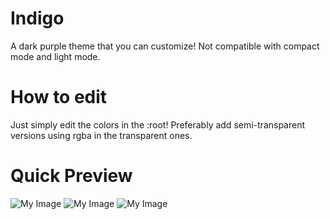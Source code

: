 # Indigo
A dark purple theme that you can customize! Not compatible with compact mode and light mode.

# How to edit

Just simply edit the colors in the :root! Preferably add semi-transparent versions using rgba in the transparent ones.
 
# Quick Preview
![My Image](https://cdn.discordapp.com/attachments/477916496673112066/477918976836501504/Discord_2018-08-11_21-13-09.png)
![My Image](https://cdn.discordapp.com/attachments/477916496673112066/477918979068002306/Discord_2018-08-11_21-13-32.png)
![My Image](https://cdn.discordapp.com/attachments/476867473573019680/476894575089287168/Discord_2018-08-09_00-14-49.png)
